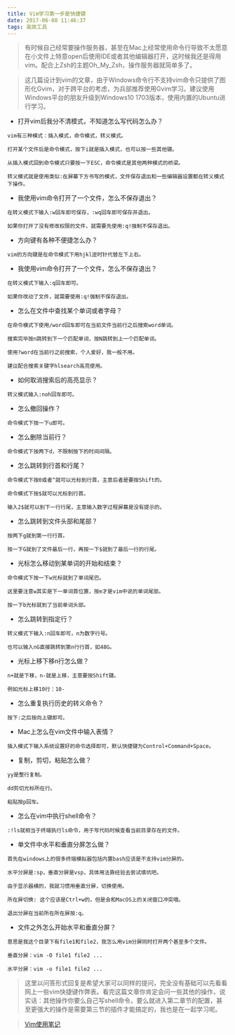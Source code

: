 ```yaml
---
title: Vim学习第一步是快捷键
date: 2017-06-08 11:46:37
tags: 高效工具
---
```


> 有时候自己经常要操作服务器，甚至在Mac上经常使用命令行导致不太愿意在小文件上特意open后使用IDE或者其他编辑器打开，这时候我还是得用vim。配合上Zsh的主题Oh_My_Zsh，操作服务器就简单多了。

> 这几篇设计到vim的文章，由于Windows命令行不支持vim命令只提供了图形化Gvim，对于跨平台的考虑，为兵部推荐使用Gvim学习。建议使用Windows平台的朋友升级到Windows10 1703版本，使用内置的Ubuntu进行学习。

<!-- more -->

- 打开vim后我分不清模式，不知道怎么写代码怎么办？
```
vim有三种模式：插入模式，命令模式，转义模式。

打开某个文件后是命令模式，按下i就是插入模式，也可以按一些其他键。

从插入模式回到命令模式只要按一下ESC，命令模式是其他两种模式的桥梁。

转义模式就是使用类似:在屏幕下方书写的模式，文件保存退出和一些编辑器设置都在转义模式下操作。
```

- 我使用vim命令打开了一个文件，怎么不保存退出？
```
在转义模式下输入:w回车即可保存，:wq回车即可保存并退出。

如果你打开了没有修改权限的文件，就需要先使用:q!强制不保存退出。
```

- 方向键有各种不便捷怎么办？
```
vim的方向键是在命令模式下用hjkl逆时针代替左下上右。
```

- 我使用vim命令打开了一个文件，怎么不保存退出？
```
在转义模式下输入:q回车即可。

如果你改动了文件，就需要使用:q!强制不保存退出。
```

- 怎么在文件中查找某个单词或者字母？
```
在命令模式下使用/word回车即可在当前文件当前行之后搜索word单词。

搜索完毕按n跳转到下一个匹配单词，按N跳转到上一个匹配单词。

使用?word在当前行之前搜索，个人爱好，我一般不用。

建议配合搜索关键字hlsearch高亮使用。
```

- 如何取消搜索后的高亮显示？
```
转义模式输入:noh回车即可。
```

- 怎么撤回操作？
```
命令模式下按一下u即可。
```

- 怎么删除当前行？
```
命令模式下按两下d，不限制按下的时间间隔。
```

- 怎么跳转到行首和行尾？
```
命令模式下按0或者^就可以光标到行首，主意后者是要按Shift的。

命令模式下按$就可以光标到行首。

输入2$就可以到下一行行尾，主意输入数字过程屏幕是没有提示的。
```

- 怎么跳转到文件头部和尾部？
```
按两下g就到第一行行首。

按一下G就到了文件最后一行，再按一下$就到了最后一行的行尾。
```

- 光标怎么移动到某单词的开始和结束？
```
命令模式下按一下w光标就到了单词尾巴。

这里要注意w其实是下一单词首位置，按e才是vim中说的单词尾部。

按一下b光标就到了当前单词头部。
```

- 怎么跳转到指定行？
```
转义模式下输入:n回车即可，n为数字行号。

也可以输入nG直接跳转到第n行行首，如48G。
```

- 光标上移下移n行怎么做？
```
n+就是下移，n-就是上移，主意要按Shift键。

例如光标上移10行：10-
```

- 怎么重复执行历史的转义命令？
```
按下:之后按向上键即可。
```

- Mac上怎么在vim文件中输入表情？
```
插入模式下输入系统设置好的命令选择即可，默认快捷键为Control+Command+Space。
```

- 复制，剪切，粘贴怎么做？
```
yy是整行复制。

dd剪切光标所在行。

粘贴按p回车。
```

- 怎么在vim中执行shell命令？
```
:!ls就相当于终端执行ls命令，用于写代码时候查看当前目录存在的文件。
```
- 单文件中水平和垂直分屏怎么做？
```
首先在windows上的很多终端模拟器包括内置bash应该是不支持vim分屏的。

水平分屏是:sp，垂直分屏是vsp，具体用法靠经验去尝试填坑吧。

由于显示器横的，我就习惯用垂直分屏，切换使用。

所在屏切换: 这个应该是Ctrl+w的，但是会和MacOS上的关闭窗口冲突哦。

退出分屏在当前所在所在屏按:q。
```

- 文件之外怎么开始水平和垂直分屏？
```
意思是我这个目录下有file1和file2，我怎么用vim分屏同时打开两个甚至多个文件。

垂直分屏：vim -O file1 file2 ...

水平分屏：vim -o file1 file2 ...
```

> 这里以问答形式回复是希望大家可以同样的提问，完全没有基础可以先看看网上一些vim快捷键作弊表。看完这篇文章你肯定会问一些其他的操作，说实话：其他操作你要么自己写shell命令，要么就进入第二章节的配置，甚至更强大的操作是需要第三节的插件才能搞定的，我也是在一起学习呢。

 > [Vim使用笔记](http://www.cnblogs.com/jiqingwu/archive/2012/06/14/vim_notes.html)

 > []()